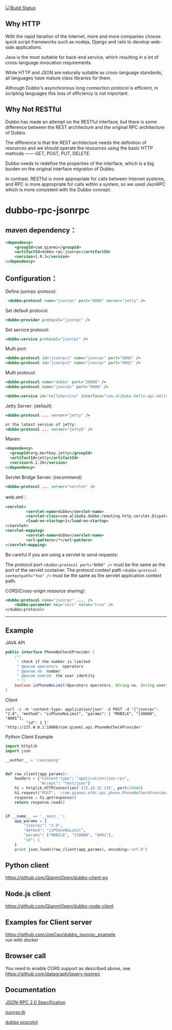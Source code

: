 [![Build Status](https://travis-ci.org/QianmiOpen/dubbo-rpc-jsonrpc.svg)](https://travis-ci.org/QianmiOpen/dubbo-rpc-jsonrpc)



## Why HTTP
With the rapid iteration of the Internet, more and more companies choose quick script frameworks such as nodejs, Django and rails to develop web-side applications.

Java is the most suitable for back-end service, which resulting in a lot of cross-language invocation requirements.

While HTTP and JSON are naturally suitable as cross-language standards, all languages have mature class libraries for them.

Although Dubbo's asynchronous long connection protocol is efficient, in scripting languages this loss of efficiency is not important.  


## Why Not RESTful
Dubbo has made an attempt on the RESTful interface, but there is some difference between the REST architecture and the original RPC architecture of Dubbo. 

The difference is that the REST architecture needs the definition of resources and we should operate the resources using the basic HTTP methods —— GET, POST, PUT, DELETE.  

Dubbo needs to redefine the properties of the interface, which is a big burden on the original interface migration of Dubbo.

In contrast, RESTful is more appropriate for calls between Internet systems, and RPC is more appropriate for calls within a system, so we used JsonRPC which is more consistent with the Dubbo concept.


dubbo-rpc-jsonrpc
=====================

## maven dependency：
```xml
<dependency>
    <groupId>com.qianmi</groupId>
    <artifactId>dubbo-rpc-jsonrpc</artifactId>
    <version>1.0.1</version>
</dependency>

```

## Configuration：
Define jsonrpc protocol:
```xml
 <dubbo:protocol name="jsonrpc" port="8080" server="jetty" />
```

Set default protocol:
```xml
<dubbo:provider protocol="jsonrpc" />
```

Set service protocol:
```xml
<dubbo:service protocol="jsonrpc" />
```

Multi port:
```xml
<dubbo:protocol id="jsonrpc1" name="jsonrpc" port="8080" />
<dubbo:protocol id="jsonrpc2" name="jsonrpc" port="8081" />
```
Multi protocol:
```xml
<dubbo:protocol name="dubbo" port="20880" />
<dubbo:protocol name="jsonrpc" port="8080" />
```
<!-- use multi protocols to expose the service -->
```xml
<dubbo:service id="helloService" interface="com.alibaba.hello.api.HelloService" version="1.0.0" protocol="dubbo,jsonrpc" />
```


Jetty Server: (default)
```xml
<dubbo:protocol ... server="jetty" />

or the latest version of jetty:
<dubbo:protocol ... server="jetty9" />

```
Maven:
```xml
<dependency>
  <groupId>org.mortbay.jetty</groupId>
  <artifactId>jetty</artifactId>
  <version>6.1.26</version>
</dependency>
```

Servlet Bridge Server: (recommend)
```xml
<dubbo:protocol ... server="servlet" />

```

web.xml：
```xml
<servlet>
         <servlet-name>dubbo</servlet-name>
         <servlet-class>com.alibaba.dubbo.remoting.http.servlet.DispatcherServlet</servlet-class>
         <load-on-startup>1</load-on-startup>
</servlet>
<servlet-mapping>
         <servlet-name>dubbo</servlet-name>
         <url-pattern>/*</url-pattern>
</servlet-mapping>
```
Be careful if you are using a servlet to send requests:

The protocol port ```<dubbo:protocol port="8080" />``` must be the same as the port of the servlet container.
The protocol context path ```<dubbo:protocol contextpath="foo" />``` must be the same as the servlet application context path.

CORS(Cross-origin resource sharing):
```xml
<dubbo:protocol name="jsonrpc" ...  />
	<dubbo:parameter key="cors" value="true" />
</dubbo:protocol>
```
--------------
## Example

JAVA API
```java
public interface PhoneNoCheckProvider {
    /**
     * check if the number is limited
     * @param operators  operators
     * @param no  number
     * @param userid  the user identity
     * */
    boolean isPhoneNoLimit(Operators operators, String no, String userid);
}
```
Client
```shell
curl -i -H 'content-type: application/json' -X POST -d '{"jsonrpc": "2.0", "method": "isPhoneNoLimit", "params": [ "MOBILE", "130000", "A001"],
         "id": 1 }' 'http://127.0.0.1:18080/com.qianmi.api.PhoneNoCheckProvider'
```

Python Client Example
```python
import httplib
import json

__author__ = 'caozupeng'


def raw_client(app_params):
    headers = {"Content-type": "application/json-rpc",
               "Accept": "text/json"}
    h1 = httplib.HTTPConnection('172.19.32.135', port=18080)
    h1.request("POST", '/com.qianmi.ofdc.api.phone.PhoneNoCheckProvider', json.dumps(app_params), headers)
    response = h1.getresponse()
    return response.read()


if __name__ == '__main__':
    app_params = {
        "jsonrpc": "2.0",
        "method": "isPhoneNoLimit",
        "params": ["MOBILE", "130000", "A001"],
        "id": 1
    }
    print json.loads(raw_client(app_params), encoding='utf-8')
```

## Python client
https://github.com/QianmiOpen/dubbo-client-py

## Node.js client
https://github.com/QianmiOpen/dubbo-node-client

## Examples for Client server   
https://github.com/JoeCao/dubbo_jsonrpc_example  
run with docker

## Browser call
You need to enable CORS support as described above, see https://github.com/datagraph/jquery-jsonrpc

## Documentation

[JSON-RPC 2.0 Specification](http://www.jsonrpc.org/specification) 
 
[jsonrpc4j](https://github.com/briandilley/jsonrpc4j) 
 
[dubbo procotol](http://www.dubbo.io/Protocol+Reference-zh.htm) 
